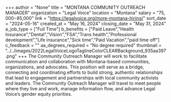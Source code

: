 +++
author = "None"
title = "MONTANA COMMUNITY OUTREACH MANAGER"
organization = "Legal Voice"
location = "Montana"
salary = "$75,000-$85,000"
link = "https://legalvoice.org/more-montana-hiring/"
sort_date = "2024-05-16"
created_at = "May 16, 2024"
closing_date = "May 31, 2024"
a_job_type = ["Full Time"]
b_benefits = ["Paid Leave","Health Insurance","Dental","Vision","FSA","Trans health","Professional development","Life insurance","Sick time","Paid Vacation","paid time off"]
c_feedback = ""
aa_degrees_required = "No degree required"
thumbnail = "../../images/2022LegalVoiceLogoTaglineColorCLEARBackground_935aa397.png"
+++
The Community Outreach Manager will work to facilitate communication and collaboration with Montana-based communities, organizations, and advocates. This position will serve as a bridge, connecting and coordinating efforts to build strong, authentic relationships that lead to engagement and partnerships with local community activists and leaders. The Community Outreach Manager will travel to meet people where they live and work, manage information flow, and advance Legal Voice’s gender equity priorities. 